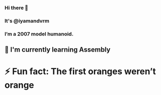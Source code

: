 ### Hi there 👋 
### It's @iyamandvrm
### I’m a 2007 model humanoid.



## 🌱 I'm currently learning Assembly

# ⚡ Fun fact: The first oranges weren’t orange
